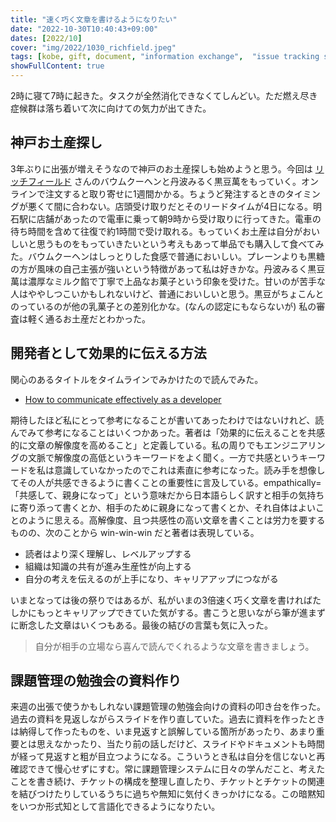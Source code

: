 ```yaml
---
title: "速く巧く文章を書けるようになりたい"
date: "2022-10-30T10:40:43+09:00"
dates: [2022/10]
cover: "img/2022/1030_richfield.jpeg"
tags: [kobe, gift, document, "information exchange",  "issue tracking system"]
showFullContent: true
---
```


2時に寝て7時に起きた。タスクが全然消化できなくてしんどい。ただ燃え尽き症候群は落ち着いて次に向けての気力が出てきた。

## 神戸お土産探し

3年ぶりに出張が増えそうなので神戸のお土産探しも始めようと思う。今回は [リッチフィールド](https://www.rich-field.biz/) さんのバウムクーヘンと丹波みるく黒豆萬をもっていく。オンラインで注文すると取り寄せに1週間かかる。ちょうど発注するときのタイミングが悪くて間に合わない。店頭受け取りだとそのリードタイムが4日になる。明石駅に店舗があったので電車に乗って朝9時から受け取りに行ってきた。電車の待ち時間を含めて往復で約1時間で受け取れる。もっていくお土産は自分がおいしいと思うものをもっていきたいという考えもあって単品でも購入して食べてみた。バウムクーヘンはしっとりした食感で普通においしい。プレーンよりも黒糖の方が風味の自己主張が強いという特徴があって私は好きかな。丹波みるく黒豆萬は濃厚なミルク餡で丁寧で上品なお菓子という印象を受けた。甘いのが苦手な人はややしつこいかもしれないけど、普通においしいと思う。黒豆がちょこんとのっているのが他の乳菓子との差別化かな。(なんの認定にもならないが) 私の審査は軽く通るお土産だとわかった。

## 開発者として効果的に伝える方法

関心のあるタイトルをタイムラインでみかけたので読んでみた。

* [How to communicate effectively as a developer](https://www.karlsutt.com/articles/communicating-effectively-as-a-developer/)

期待したほど私にとって参考になることが書いてあったわけではないけれど、読んでみて参考になることはいくつかあった。著者は「効果的に伝えることを共感的に文章の解像度を高めること」と定義している。私の周りでもエンジニアリングの文脈で解像度の高低というキーワードをよく聞く。一方で共感というキーワードを私は意識していなかったのでこれは素直に参考になった。読み手を想像してその人が共感できるように書くことの重要性に言及している。empathically=「共感して、親身になって」という意味だから日本語らしく訳すと相手の気持ちに寄り添って書くとか、相手のために親身になって書くとか、それ自体はよいことのように思える。高解像度、且つ共感性の高い文章を書くことは労力を要するものの、次のことから win-win-win だと著者は表現している。

* 読者はより深く理解し、レベルアップする
* 組織は知識の共有が進み生産性が向上する
* 自分の考えを伝えるのが上手になり、キャリアアップにつながる

いまとなっては後の祭りではあるが、私がいまの3倍速く巧く文章を書ければたしかにもっとキャリアップできていた気がする。書こうと思いながら筆が進まずに断念した文章はいくつもある。最後の結びの言葉も気に入った。

> 自分が相手の立場なら喜んで読んでくれるような文章を書きましょう。

## 課題管理の勉強会の資料作り

来週の出張で使うかもしれない課題管理の勉強会向けの資料の叩き台を作った。過去の資料を見返しながらスライドを作り直していた。過去に資料を作ったときは納得して作ったものを、いま見返すと誤解している箇所があったり、あまり重要とは思えなかったり、当たり前の話しだけど、スライドやドキュメントも時間が経って見返すと粗が目立つようになる。こういうとき私は自分を信じないと再確認できて慢心せずにすむ。常に課題管理システムに日々の学んだこと、考えたことを書き続け、チケットの構成を整理し直したり、チケットとチケットの関連を結びつけたりしているうちに過ちや無知に気付くきっかけになる。この暗黙知をいつか形式知として言語化できるようになりたい。
